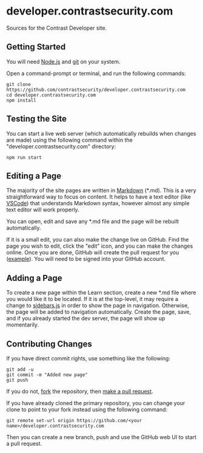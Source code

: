 # developer.contrastsecurity.com

Sources for the Contrast Developer site.

## Getting Started

You will need [Node.js](https://nodejs.org/en/) and [git](https://git-scm.com/book/en/v2/Getting-Started-Installing-Git) on your system.

Open a command-prompt or terminal, and run the following commands:

```
git clone https://github.com/contrastsecurity/developer.contrastsecurity.com
cd developer.contrastsecurity.com
npm install
```

## Testing the Site

You can start a live web server (which automatically rebuilds when changes are made) using the following command within the "developer.contrastsecurity.com" directory:

```
npm run start
```

## Editing a Page

The majority of the site pages are written in [Markdown](https://www.markdownguide.org/) (\*.md). This is a very straightforward way to focus on content. It helps to have a text editor (like [VSCode](https://code.visualstudio.com/)) that understands Markdown syntax, however almost any simple text editor will work properly.

You can open, edit and save any \*.md file and the page will be rebuilt automatically.

If it is a small edit, you can also make the change live on GitHub. Find the page you wish to edit, click the "edit" icon, and you can make the changes online. Once you are done, GitHub will create the pull request for you ([example](https://github.com/contrastsecurity/developer.contrastsecurity.com/edit/master/learn/getting-started/contrast-cli.md)). You will need to be signed into your GitHub account.

## Adding a Page

To create a new page within the Learn section, create a new \*.md file where you would like it to be located. If it is at the top-level, it may require a change to [sidebars.js](sidebars.js) in order to show the page in navigation. Otherwise, the page will be added to navigation automatically. Create the page, save, and if you already started the dev server, the page will show up momentarily.

## Contributing Changes

If you have direct commit rights, use something like the following:

```
git add -u
git commit -m "Added new page"
git push
```

If you do not, [fork](https://github.com/contrastsecurity/developer.contrastsecurity.com/fork) the repository, then [make a pull request](https://opensource.com/article/19/7/create-pull-request-github). 

If you have already cloned the primary repository, you can change your clone to point to your fork instead using the following command:

```
git remote set-url origin https://github.com/<your name>/developer.contrastsecurity.com
```

Then you can create a new branch, push and use the GitHub web UI to start a pull request.
